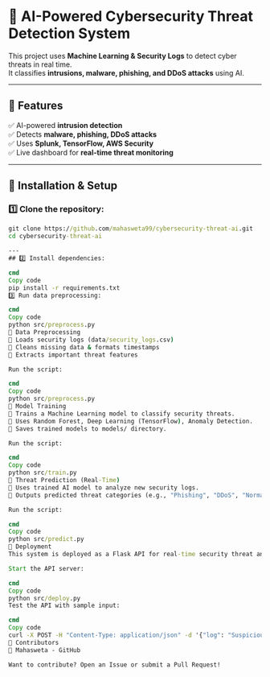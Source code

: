 
# 🚀 AI-Powered Cybersecurity Threat Detection System

This project uses **Machine Learning & Security Logs** to detect cyber threats in real time.  
It classifies **intrusions, malware, phishing, and DDoS attacks** using AI.

---

## 🔹 Features
✅ AI-powered **intrusion detection**  
✅ Detects **malware, phishing, DDoS attacks**  
✅ Uses **Splunk, TensorFlow, AWS Security**  
✅ Live dashboard for **real-time threat monitoring**  

---

## 🔹 Installation & Setup
### 1️⃣ **Clone the repository:**
   ```cmd
   git clone https://github.com/mahasweta99/cybersecurity-threat-ai.git
   cd cybersecurity-threat-ai

---
## 2️⃣ Install dependencies:

cmd
Copy code
pip install -r requirements.txt
3️⃣ Run data preprocessing:

cmd
Copy code
python src/preprocess.py
🔹 Data Preprocessing
🔹 Loads security logs (data/security_logs.csv)
🔹 Cleans missing data & formats timestamps
🔹 Extracts important threat features

Run the script:

cmd
Copy code
python src/preprocess.py
🔹 Model Training
🔹 Trains a Machine Learning model to classify security threats.
🔹 Uses Random Forest, Deep Learning (TensorFlow), Anomaly Detection.
🔹 Saves trained models to models/ directory.

Run the script:

cmd
Copy code
python src/train.py
🔹 Threat Prediction (Real-Time)
🔹 Uses trained AI model to analyze new security logs.
🔹 Outputs predicted threat categories (e.g., "Phishing", "DDoS", "Normal").

Run the script:

cmd
Copy code
python src/predict.py
🔹 Deployment
This system is deployed as a Flask API for real-time security threat analysis.

Start the API server:

cmd
Copy code
python src/deploy.py
Test the API with sample input:

cmd
Copy code
curl -X POST -H "Content-Type: application/json" -d '{"log": "Suspicious login attempt detected"}' http://localhost:5000/predict
🔹 Contributors
🚀 Mahasweta - GitHub

Want to contribute? Open an Issue or submit a Pull Request!